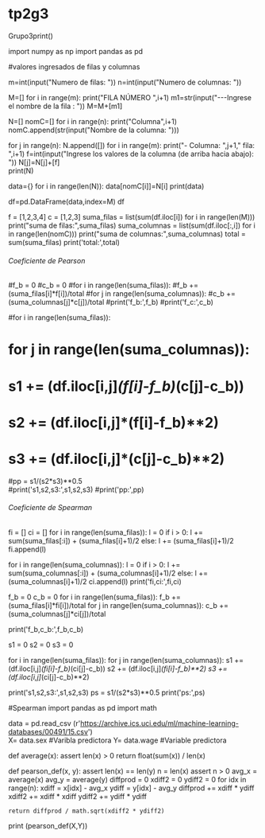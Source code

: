 # tp2g3
Grupo3print()

import numpy as np
import pandas as pd

#valores ingresados de filas y columnas

m=int(input("Numero de filas: "))
n=int(input("Numero de columnas: "))

M=[]
for i in range(m):
    print("FILA NÚMERO ",i+1)
    m1=str(input("---Ingrese el nombre de la fila : "))
    M=M+[m1]


N=[]
nomC=[]
for i in range(n):
    print("Columna",i+1)
    nomC.append(str(input("Nombre de la columna: ")))


for j in range(n):
    N.append([])
    for i in range(m):
        print("- Columna: ",j+1," fila: ",i+1)
        f=int(input("Ingrese los valores de la columna (de arriba hacia abajo): "))
        N[j]=N[j]+[f]  
print(N)

data={} 
for i in range(len(N)):
    data[nomC[i]]=N[i]
print(data)

df=pd.DataFrame(data,index=M)
df

f = [1,2,3,4]
c = [1,2,3]
suma_filas = list(sum(df.iloc[i]) for i in range(len(M)))
print("suma de filas:",suma_filas)
suma_columnas = list(sum(df.iloc[:,i]) for i in range(len(nomC)))
print("suma de columnas:",suma_columnas)
total = sum(suma_filas)
print('total:',total)

###### Coeficiente de Pearson ######
#f_b = 0
#c_b = 0
#for i in range(len(suma_filas)):
    #f_b += (suma_filas[i]*f[i])/total
#for j in range(len(suma_columnas)):
    #c_b += (suma_columnas[j]*c[j])/total
#print('f_b:',f_b)
#print('f_c:',c_b)

#for i in range(len(suma_filas)):
#    for j in range(len(suma_columnas)):
#        s1 += (df.iloc[i,j]*(f[i]-f_b)*(c[j]-c_b))
#        s2 += (df.iloc[i,j]*(f[i]-f_b)**2)
#        s3 += (df.iloc[i,j]*(c[j]-c_b)**2)
#pp = s1/(s2*s3)**0.5        
#print('s1,s2,s3:',s1,s2,s3)
#print('pp:',pp)


###### Coeficiente de Spearman ######
fi = []
ci = []
for i in range(len(suma_filas)):
    l = 0
    if i > 0:
        l += sum(suma_filas[:i]) + (suma_filas[i]+1)/2
    else:
        l += (suma_filas[i]+1)/2
    fi.append(l)

for i in range(len(suma_columnas)):
    l = 0
    if i > 0:
        l += sum(suma_columnas[:i]) + (suma_columnas[i]+1)/2
    else:
        l += (suma_columnas[i]+1)/2
    ci.append(l)
print('fi,ci:',fi,ci)

f_b = 0
c_b = 0
for i in range(len(suma_filas)):
    f_b += (suma_filas[i]*fi[i])/total
for j in range(len(suma_columnas)):
    c_b += (suma_columnas[j]*ci[j])/total
    
print('f_b,c_b:',f_b,c_b)

s1 = 0
s2 = 0
s3 = 0

for i in range(len(suma_filas)):
    for j in range(len(suma_columnas)):
        s1 += (df.iloc[i,j]*(fi[i]-f_b)*(ci[j]-c_b))
        s2 += (df.iloc[i,j]*(fi[i]-f_b)**2)
        s3 += (df.iloc[i,j]*(ci[j]-c_b)**2)

print('s1,s2,s3:',s1,s2,s3)
ps = s1/(s2*s3)**0.5
print('ps:',ps)

#Spearman
import pandas as pd
import math

data = pd.read_csv (r'https://archive.ics.uci.edu/ml/machine-learning-databases/00491/15.csv')   
X= data.sex #Varibla predictora
Y= data.wage #Variable predictora

def average(x):
    assert len(x) > 0
    return float(sum(x)) / len(x)

def pearson_def(x, y):
    assert len(x) == len(y)
    n = len(x)
    assert n > 0
    avg_x = average(x)
    avg_y = average(y)
    diffprod = 0
    xdiff2 = 0
    ydiff2 = 0
    for idx in range(n):
        xdiff = x[idx] - avg_x
        ydiff = y[idx] - avg_y
        diffprod += xdiff * ydiff
        xdiff2 += xdiff * xdiff
        ydiff2 += ydiff * ydiff

    return diffprod / math.sqrt(xdiff2 * ydiff2)

print (pearson_def(X,Y)) 
